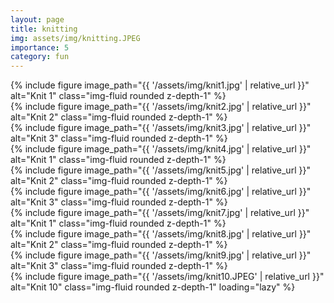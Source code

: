 ```yaml
---
layout: page
title: knitting
img: assets/img/knitting.JPEG 
importance: 5
category: fun
---
```

<div class="row row-cols-1 row-cols-md-3 g-3">
  <div class="col">
    {% include figure image_path="{{ '/assets/img/knit1.jpg' | relative_url }}" alt="Knit 1" class="img-fluid rounded z-depth-1" %}
  </div>
  <div class="col">
    {% include figure image_path="{{ '/assets/img/knit2.jpg' | relative_url }}" alt="Knit 2" class="img-fluid rounded z-depth-1" %}
  </div>
  <div class="col">
    {% include figure image_path="{{ '/assets/img/knit3.jpg' | relative_url }}" alt="Knit 3" class="img-fluid rounded z-depth-1" %}
  </div>
</div>

<div class="row row-cols-1 row-cols-md-3 g-3">
  <div class="col">
    {% include figure image_path="{{ '/assets/img/knit4.jpg' | relative_url }}" alt="Knit 1" class="img-fluid rounded z-depth-1" %}
  </div>
  <div class="col">
    {% include figure image_path="{{ '/assets/img/knit5.jpg' | relative_url }}" alt="Knit 2" class="img-fluid rounded z-depth-1" %}
  </div>
  <div class="col">
    {% include figure image_path="{{ '/assets/img/knit6.jpg' | relative_url }}" alt="Knit 3" class="img-fluid rounded z-depth-1" %}
  </div>
</div>

<div class="row row-cols-1 row-cols-md-3 g-3">
  <div class="col">
    {% include figure image_path="{{ '/assets/img/knit7.jpg' | relative_url }}" alt="Knit 1" class="img-fluid rounded z-depth-1" %}
  </div>
  <div class="col">
    {% include figure image_path="{{ '/assets/img/knit8.jpg' | relative_url }}" alt="Knit 2" class="img-fluid rounded z-depth-1" %}
  </div>
  <div class="col">
    {% include figure image_path="{{ '/assets/img/knit9.jpg' | relative_url }}" alt="Knit 3" class="img-fluid rounded z-depth-1" %}
  </div>
</div>

<div class="row g-3">
  <div class="col-12 col-md-6 offset-md-3">
    {% include figure image_path="{{ '/assets/img/knit10.JPEG' | relative_url }}" alt="Knit 10" class="img-fluid rounded z-depth-1" loading="lazy" %}
  </div>
</div>

